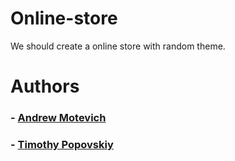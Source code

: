 # Online-store
We should create a online store with random theme.
# Authors
### - [Andrew Motevich](https://github.com/AndrewMotevich)
### - [Timothy Popovskiy](https://github.com/timothy7310)
